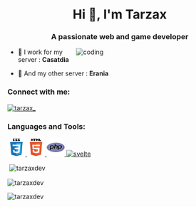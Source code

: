 <h1 align="center">Hi 👋, I'm Tarzax</h1>
<h3 align="center">A passionate web and game developer</h3>

<img align="right" alt="coding" width="350" src="https://miro.medium.com/max/1400/1*vJjJ3Mdok6Rvxx85IIRqBQ.gif">

- 🌵 I work for my server : **Casatdia**

- 🌿 And my other server : **Erania**

<h3 align="left">Connect with me:</h3>
<p align="left">
<a href="https://www.youtube.com/c/tarzax_" target="blank"><img align="center" src="https://raw.githubusercontent.com/rahuldkjain/github-profile-readme-generator/master/src/images/icons/Social/youtube.svg" alt="tarzax_" height="30" width="40" /></a>
</p>

<h3 align="left">Languages and Tools:</h3>
<p align="left"> <a href="https://www.w3schools.com/css/" target="_blank" rel="noreferrer"> <img src="https://raw.githubusercontent.com/devicons/devicon/master/icons/css3/css3-original-wordmark.svg" alt="css3" width="40" height="40"/> </a> <a href="https://www.w3.org/html/" target="_blank" rel="noreferrer"> <img src="https://raw.githubusercontent.com/devicons/devicon/master/icons/html5/html5-original-wordmark.svg" alt="html5" width="40" height="40"/> </a> <a href="https://www.php.net" target="_blank" rel="noreferrer"> <img src="https://raw.githubusercontent.com/devicons/devicon/master/icons/php/php-original.svg" alt="php" width="40" height="40"/> </a> <a href="https://svelte.dev" target="_blank" rel="noreferrer"> <img src="https://upload.wikimedia.org/wikipedia/commons/1/1b/Svelte_Logo.svg" alt="svelte" width="40" height="40"/> </a> </p>

<p>&nbsp;<img align="center" src="https://github-readme-stats.vercel.app/api?username=tarzaxdev&show_icons=true&locale=en" alt="tarzaxdev" /></p>

<p><img align="center" src="https://github-readme-streak-stats.herokuapp.com/?user=tarzaxdev&" alt="tarzaxdev" /></p>

<p align="left"> <img src="https://komarev.com/ghpvc/?username=tarzaxdev&label=Profile%20views&color=f95d5d&style=flat" alt="tarzaxdev" /> </p>
